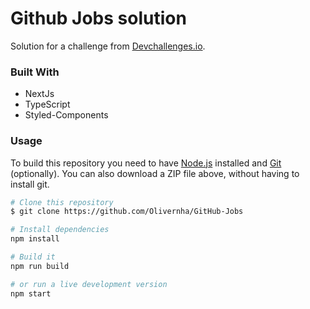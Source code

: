 # Github Jobs solution

Solution for a challenge from [Devchallenges.io](https://devchallenges.io/).



### Built With

- NextJs
- TypeScript
- Styled-Components

### Usage

To build this repository you need to have [Node.js](https://nodejs.org/en/) installed and [Git](https://git-scm.com/downloads) (optionally). You can also download a ZIP file above, without having to install git.

```bash
# Clone this repository
$ git clone https://github.com/Olivernha/GitHub-Jobs

# Install dependencies
npm install

# Build it
npm run build

# or run a live development version
npm start

```
